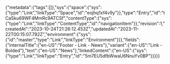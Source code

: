 {"metadata":{"tags":[]},"sys":{"space":{"sys":{"type":"Link","linkType":"Space","id":"eojhq1xf4v9y"}},"type":"Entry","id":"tCaSku69WF4MmRc9ATCSf","contentType":{"sys":{"type":"Link","linkType":"ContentType","id":"navigationItem"}},"revision":1,"createdAt":"2023-10-24T21:26:12.453Z","updatedAt":"2023-11-22T00:15:07.792Z","environment":{"sys":{"id":"master","type":"Link","linkType":"Environment"}}},"fields":{"internalTitle":{"en-US":"Footer - Link - News"},"variant":{"en-US":"Link - Bolded"},"text":{"en-US":"News"},"linkedContent":{"en-US":{"sys":{"type":"Link","linkType":"Entry","id":"5m7EU5dfbWwaU6NnuYv0BP"}}}}}